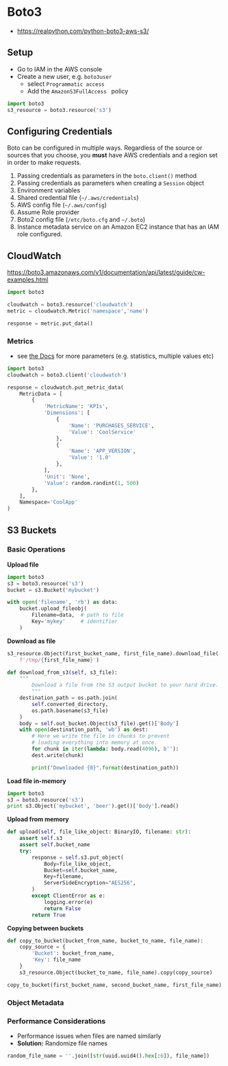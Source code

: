 # Boto3





- https://realpython.com/python-boto3-aws-s3/





## Setup



- Go to IAM in the AWS console
- Create a new user, e.g. `boto3user`
  - select `Programmatic access`
  - Add the `AmazonS3FullAccess ` policy

```python
import boto3
s3_resource = boto3.resource('s3')

```



## Configuring Credentials

Boto can be configured in multiple ways. Regardless of the source or sources that you choose, you **must** have AWS credentials and a region set in order to make requests.



1. Passing credentials as parameters in the `boto.client()` method
2. Passing credentials as parameters when creating a `Session` object
3. Environment variables
4. Shared credential file (`~/.aws/credentials`)
5. AWS config file (`~/.aws/config`)
6. Assume Role provider
7. Boto2 config file (`/etc/boto.cfg` and `~/.boto`)
8. Instance metadata service on an Amazon EC2 instance that has an IAM role configured.



## CloudWatch

https://boto3.amazonaws.com/v1/documentation/api/latest/guide/cw-examples.html



```python
import boto3

cloudwatch = boto3.resource('cloudwatch')
metric = cloudwatch.Metric('namespace','name')
```

```python
response = metric.put_data()
```







### Metrics

- see [the Docs](https://boto3.amazonaws.com/v1/documentation/api/latest/reference/services/cloudwatch.html#CloudWatch.Client.put_metric_data) for more parameters (e.g. statistics, multiple values etc)

```python
import boto3
cloudwatch = boto3.client('cloudwatch')
```

```python
response = cloudwatch.put_metric_data(
    MetricData = [
        {
            'MetricName': 'KPIs',
            'Dimensions': [
                {
                    'Name': 'PURCHASES_SERVICE',
                    'Value': 'CoolService'
                },
                {
                    'Name': 'APP_VERSION',
                    'Value': '1.0'
                },
            ],
            'Unit': 'None',
            'Value': random.randint(1, 500)
        },
    ],
    Namespace='CoolApp'
)
```









## S3 Buckets

### Basic Operations



**Upload file**

```python
import boto3
s3 = boto3.resource('s3')
bucket = s3.Bucket('mybucket')

with open('filename', 'rb') as data:
    bucket.upload_fileobj(
        Filename=data,  # path to file
        Key='mykey'     # identifier
    )
```

**Download as file**

```python
s3_resource.Object(first_bucket_name, first_file_name).download_file(
    f'/tmp/{first_file_name}')
```

```python
def download_from_s3(self, s3_file):
    """
        Download a file from the S3 output bucket to your hard drive.
        """
    destination_path = os.path.join(
        self.converted_directory,
        os.path.basename(s3_file)
    )
    body = self.out_bucket.Object(s3_file).get()['Body']
    with open(destination_path, 'wb') as dest:
        # Here we write the file in chunks to prevent
        # loading everything into memory at once.
        for chunk in iter(lambda: body.read(4096), b''):
        dest.write(chunk)

        print("Downloaded {0}".format(destination_path))
```



**Load file in-memory**

```python
import boto3
s3 = boto3.resource('s3')
print s3.Object('mybucket', 'beer').get()['Body'].read()
```



**Upload from memory**

```python
def upload(self, file_like_object: BinaryIO, filename: str):
    assert self.s3
    assert self.bucket_name
    try:
        response = self.s3.put_object(
            Body=file_like_object,
            Bucket=self.bucket_name,
            Key=filename,
            ServerSideEncryption="AES256",
        )
        except ClientError as e:
            logging.error(e)
            return False
        return True
```





**Copying between buckets**

```python
def copy_to_bucket(bucket_from_name, bucket_to_name, file_name):
    copy_source = {
        'Bucket': bucket_from_name,
        'Key': file_name
    }
    s3_resource.Object(bucket_to_name, file_name).copy(copy_source)

copy_to_bucket(first_bucket_name, second_bucket_name, first_file_name)
```



### Object Metadata







### Performance Considerations

- Performance issues when files are named similarly
- **Solution:** Randomize file names

```python
random_file_name = ''.join([str(uuid.uuid4().hex[:6]), file_name])
```



